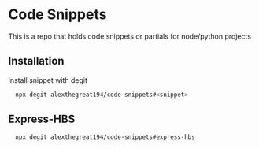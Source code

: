 
# Code Snippets

This is a repo that holds code snippets or partials for node/python projects


## Installation

Install snippet with degit

```bash
  npx degit alexthegreat194/code-snippets#<snippet>
```
    
## Express-HBS

```bash
  npx degit alexthegreat194/code-snippets#express-hbs
```